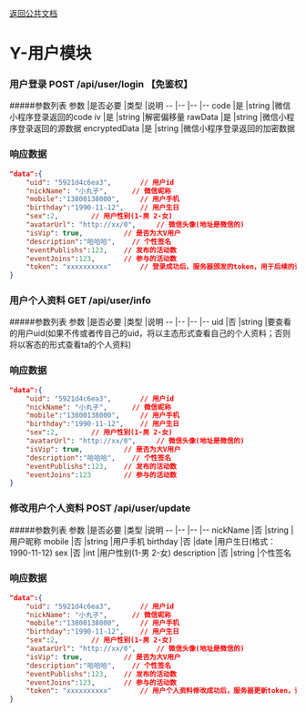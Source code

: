 [返回公共文档](/接口文档/1-公共文档.MD)

# Y-用户模块


### 用户登录  POST   /api/user/login 【免鉴权】

#####参数列表
参数			|是否必要		|类型			|说明
--				|--				|--				|--
code			|是				|string			|微信小程序登录返回的code
iv 				|是				|string			|解密偏移量
rawData			|是				|string			|微信小程序登录返回的源数据
encryptedData	|是				|string			|微信小程序登录返回的加密数据

### 响应数据
```json
"data":{
    "uid": "5921d4c6ea3",		// 用户id
    "nickName": "小丸子",		// 微信昵称
	"mobile":"13800138000",		// 用户手机
	"birthday":"1990-11-12",	// 用户生日
	"sex":2,		// 用户性别(1-男 2-女)
    "avatarUrl": "http://xx/0",		// 微信头像(地址是微信的)
    "isVip": true,			// 是否为大V用户
	"description":"哈哈哈",	// 个性签名
	"eventPublishs":123,	// 发布的活动数
	"eventJoins":123,		// 参与的活动数
    "token": "xxxxxxxxxx"		// 登录成功后，服务器颁发的token，用于后续的请求
}
```

### 用户个人资料  GET   /api/user/info

#####参数列表
参数			|是否必要		|类型			|说明
--				|--				|--				|--
uid		 		|否				|string			|要查看的用户uid(如果不传或者传自己的uid，将以主态形式查看自己的个人资料；否则将以客态的形式查看ta的个人资料)

### 响应数据
```json
"data":{
    "uid": "5921d4c6ea3",		// 用户id
    "nickName": "小丸子",		// 微信昵称
	"mobile":"13800138000",		// 用户手机
	"birthday":"1990-11-12",	// 用户生日
	"sex":2,		// 用户性别(1-男 2-女)
    "avatarUrl": "http://xx/0",		// 微信头像(地址是微信的)
    "isVip": true,			// 是否为大V用户
	"description":"哈哈哈",	// 个性签名
	"eventPublishs":123,	// 发布的活动数
	"eventJoins":123		// 参与的活动数
}
```

### 修改用户个人资料  POST   /api/user/update

#####参数列表
参数			|是否必要		|类型			|说明
--				|--				|--				|--
nickName 		|否				|string			|用户昵称
mobile 			|否				|string			|用户手机
birthday 		|否				|date			|用户生日(格式：1990-11-12)
sex		 		|否				|int			|用户性别(1-男 2-女)
description		|否				|string			|个性签名


### 响应数据
```json
"data":{
    "uid": "5921d4c6ea3",		// 用户id
    "nickName": "小丸子",		// 微信昵称
	"mobile":"13800138000",		// 用户手机
	"birthday":"1990-11-12",	// 用户生日
	"sex":2,		// 用户性别(1-男 2-女)
    "avatarUrl": "http://xx/0",		// 微信头像(地址是微信的)
    "isVip": true,			// 是否为大V用户
	"description":"哈哈哈",	// 个性签名
	"eventPublishs":123,	// 发布的活动数
	"eventJoins":123,		// 参与的活动数
    "token": "xxxxxxxxxx"		// 用户个人资料修改成功后，服务器更新token，请覆盖本地的token
}
```